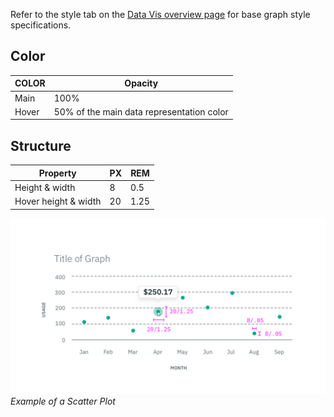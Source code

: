 Refer to the style tab on the [Data Vis overview page](/data-vis/overview/style) for base graph style specifications.

## Color
| COLOR            | Opacity                                    |
|------------------|--------------------------------------------|
| Main				     | 100%                                      |
| Hover			       | 50% of the main data representation color |



## Structure
| Property             | PX | REM  |
|----------------------|----|------|
| Height & width			 | 8  |  0.5 |
| Hover height & width | 20 | 1.25 |


![Scatter Plot example](images/style-scatter-plot.png)
_Example of a Scatter Plot_
